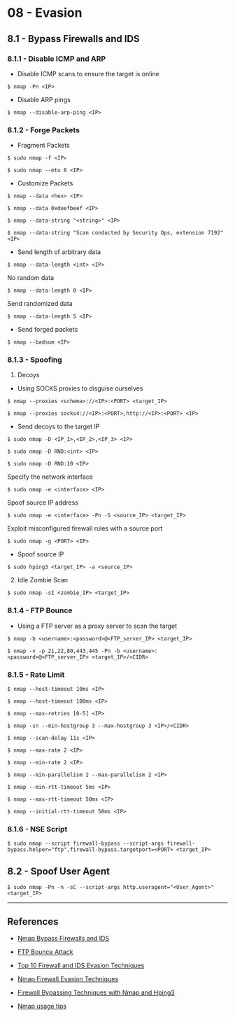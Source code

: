 # 08 - Evasion

## 8.1 - Bypass Firewalls and IDS

### 8.1.1 - Disable ICMP and ARP

- Disable ICMP scans to ensure the target is online

`$ nmap -Pn <IP>`

- Disable ARP pings

`$ nmap --disable-arp-ping <IP>`

### 8.1.2 - Forge Packets

- Fragment Packets

`$ sudo nmap -f <IP>`

`$ sudo nmap --mtu 8 <IP>`

- Customize Packets

`$ nmap --data <hex> <IP>`

`$ nmap --data 0xdeefbeef <IP>`

`$ nmap --data-string "<string>" <IP>`

`$ nmap --data-string "Scan conducted by Security Ops, extension 7192" <IP>`

- Send length of arbitrary data

`$ nmap --data-length <int> <IP>`

No random data

`$ nmap --data-length 0 <IP>`

Send randomized data

`$ nmap --data-length 5 <IP>`

- Send forged packets

`$ nmap --badsum <IP>`

### 8.1.3 -  Spoofing

1. Decoys

- Using SOCKS proxies to disguise ourselves

`$ nmap --proxies <schema>://<IP>:<PORT> <target_IP>`

`$ nmap --proxies socks4://<IP>:<PORT>,http://<IP>:<PORT> <IP>`

- Send decoys to the target IP

`$ sudo nmap -D <IP_1>,<IP_2>,<IP_3> <IP>`

`$ sudo nmap -D RND:<int> <IP>`

`$ sudo nmap -D RND:10 <IP>`

Specify the network interface

`$ sudo nmap -e <interface> <IP>`

Spoof source IP address

`$ sudo nmap -e <interface> -Pn -S <source_IP> <target_IP>`

Exploit misconfigured firewall rules with a source port

`$ sudo nmap -g <PORT> <IP>`

- Spoof source IP

`$ sudo hping3 <target_IP> -a <source_IP>`

2. Idle Zombie Scan

`$ sudo nmap -sI <zombie_IP> <target_IP>`

### 8.1.4 -  FTP Bounce

- Using a FTP server as a proxy server to scan the target

`$ nmap -b <username>:<password>@<FTP_server_IP> <target_IP>`

`$ nmap -v -p 21,22,80,443,445 -Pn -b <username>:<password>@<FTP_server_IP> <target_IP>/<CIDR>`

### 8.1.5 -  Rate Limit

`$ nmap --host-timeout 10ms <IP>`

`$ nmap --host-timeout 100ms <IP>`

`$ nmap --max-retries [0-5] <IP>`

`$ nmap -sn --min-hostgroup 3 --max-hostgroup 3 <IP>/<CIDR>`

`$ nmap --scan-delay 11s <IP>`

`$ nmap --max-rate 2 <IP>`

`$ nmap --min-rate 2 <IP>`

`$ nmap --min-parallelism 2 --max-parallelism 2 <IP>`

`$ nmap --min-rtt-timeout 5ms <IP>`

`$ nmap --max-rtt-timeout 50ms <IP>`

`$ nmap --initial-rtt-timeout 50ms <IP>`

### 8.1.6 -  NSE Script

`$ sudo nmap --script firewall-bypass --script-args firewall-bypass.helper="ftp",firewall-bypass.targetport=<PORT> <target_IP>`

## 8.2 - Spoof User Agent

`$ sudo nmap -Pn -n -sC --script-args http.useragent="<User_Agent>" <target_IP>`

---
## References

- [Nmap Bypass Firewalls and IDS](https://nmap.org/book/man-bypass-firewalls-ids.html)

- [FTP Bounce Attack](https://book.hacktricks.xyz/pentesting/pentesting-ftp/ftp-bounce-attack)

- [Top 10 Firewall and IDS Evasion Techniques](https://medium.com/@IamLucif3r/top-10-firewall-ids-evasion-techniques-cb1e1cc06f24)

- [Nmap Firewall Evasion Techniques](https://www.dimz-it.com/berkas/Nmap_Firewall_Evasion_Techniques.pdf)

- [Firewall Bypassing Techniques with Nmap and Hping3](https://dzone.com/articles/firewall-bypassing-techniques-with-nmap-and-hping3)

- [Nmap usage tips](https://miloserdov.org/?p=3639)
